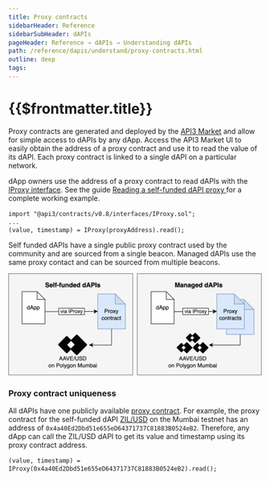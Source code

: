 ```yaml
---
title: Proxy contracts
sidebarHeader: Reference
sidebarSubHeader: dAPIs
pageHeader: Reference → dAPIs → Understanding dAPIs
path: /reference/dapis/understand/proxy-contracts.html
outline: deep
tags:
---
```


<PageHeader/>

<SearchHighlight/>

<FlexStartTag/>

# {{$frontmatter.title}}

Proxy contracts are generated and deployed by the
[API3 Market<ExternalLinkImage/>](https://market.api3.org) and allow for simple
access to dAPIs by any dApp. Access the API3 Market UI to easily obtain the
address of a proxy contract and use it to read the value of its dAPI. Each proxy
contract is linked to a single dAPI on a particular network.

dApp owners use the address of a proxy contract to read dAPIs with the
[IProxy interface](/reference/dapis/understand/iproxy.md). See the guide
[Reading a self-funded dAPI proxy ](/guides/dapis/read-self-funded-dapi/) for a
complete working example.

```
import "@api3/contracts/v0.8/interfaces/IProxy.sol";
...
(value, timestamp) = IProxy(proxyAddress).read();

```

Self funded dAPIs have a single public proxy contract used by the community and
are sourced from a single beacon. Managed dAPIs use the same proxy contact and
can be sourced from multiple beacons.

![proxy-contracts.png](../assets/images/proxy-contracts.png)

### Proxy contract uniqueness

All dAPIs have one publicly available
[proxy contract](/reference/dapis/understand/proxy-contracts.md). For example,
the proxy contract for the self-funded dAPI
[ZIL/USD<ExternalLinkImage/>](https://market.api3.org/dapis/polygon-testnet/ZIL-USD)
on the Mumbai testnet has an address of
`0x4a40Ed2Dbd51e655eD64371737C81883B0524eB2`. Therefore, any dApp can call the
ZIL/USD dAPI to get its value and timestamp using its proxy contract address.

```solidity
(value, timestamp) = IProxy(0x4a40Ed2Dbd51e655eD64371737C81883B0524eB2).read();
```
